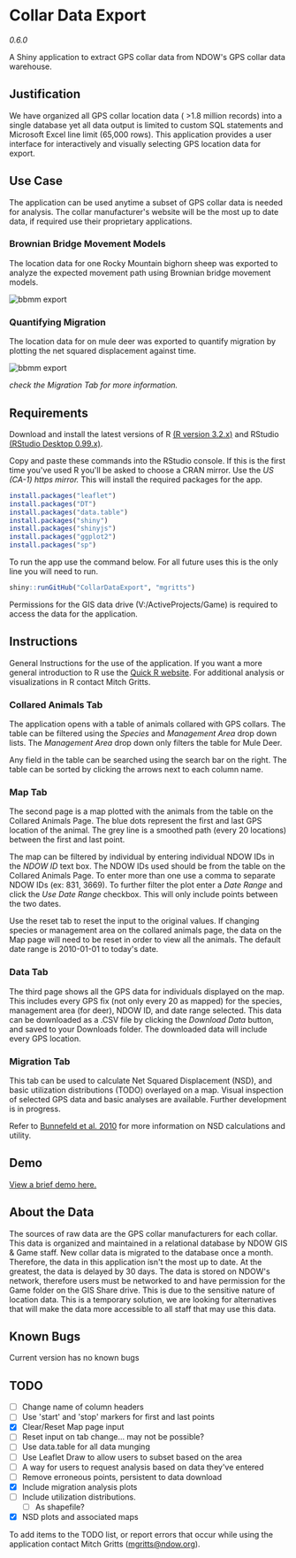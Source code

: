 # Collar Data Export
*0.6.0*

A Shiny application to extract GPS collar data from NDOW's GPS collar data warehouse.

## Justification

We have organized all GPS collar location data ( >1.8 million records) into a single database yet all data output is limited to custom SQL statements and Microsoft Excel line limit (65,000 rows). This application provides a user interface for interactively and visually selecting GPS location data for export.

## Use Case

The application can be used anytime a subset of GPS collar data is needed for analysis. The collar manufacturer's website will be the most up to date data, if required use their proprietary applications.

### Brownian Bridge Movement Models

The location data for one Rocky Mountain bighorn sheep was exported to analyze the expected movement path using Brownian bridge movement models.

![bbmm export](https://e3a0a746a3d3c5fa95928f1d69a3e9079c622a5f.googledrive.com/host/0B1OupsoLNZvkYTdtVFRIelBoN00/bbmm_example.jpg)

### Quantifying Migration

The location data for on mule deer was exported to quantify migration by plotting the net squared displacement against time.

![bbmm export](https://e3a0a746a3d3c5fa95928f1d69a3e9079c622a5f.googledrive.com/host/0B1OupsoLNZvkYTdtVFRIelBoN00/nsd_example.jpg)

*check the Migration Tab for more information.*

## Requirements

Download and install the latest versions of R [(R version 3.2.x)](https://cran.r-project.org/bin/windows/base/) and RStudio [(RStudio Desktop 0.99.x)](https://www.rstudio.com/products/rstudio/download/).

Copy and paste these commands into the RStudio console. If this is the first time you've used R you'll be asked to choose a CRAN mirror. Use the *US (CA-1) https mirror.* This will install the required packages for the app.

```r
install.packages("leaflet")
install.packages("DT")
install.packages("data.table")
install.packages("shiny")
install.packages("shinyjs")
install.packages("ggplot2")
install.packages("sp")
```

To run the app use the command below. For all future uses this is the only line you will need to run.
```r
shiny::runGitHub("CollarDataExport", "mgritts")
```

Permissions for the GIS data drive (V:/ActiveProjects/Game) is required to access the data for the application.

## Instructions

General Instructions for the use of the application. If you want a more general introduction to R use the [Quick R website](http://www.statmethods.net). For additional analysis or visualizations in R contact Mitch Gritts.

### Collared Animals Tab

The application opens with a table of animals collared with GPS collars. The table can be filtered using the *Species* and *Management Area* drop down lists. The *Management Area* drop down only filters the table for Mule Deer.

Any field in the table can be searched using the search bar on the right. The table can be sorted by clicking the arrows next to each column name.

### Map Tab

The second page is a map plotted with the animals from the table on the Collared Animals Page. The blue dots represent the first and last GPS location of the animal. The grey line is a smoothed path (every 20 locations) between the first and last point.

The map can be filtered by individual by entering individual NDOW IDs in the *NDOW ID* text box. The NDOW IDs used should be from the table on the Collared Animals Page. To enter more than one use a comma to separate NDOW IDs (ex: 831, 3669). To further filter the plot enter a *Date Range* and click the *Use Date Range* checkbox. This will only include points between the two dates.

Use the reset tab to reset the input to the original values. If changing species or management area on the collared animals page, the data on the Map page will need to be reset in order to view all the animals. The default date range is 2010-01-01 to today's  date.

### Data Tab

The third page shows all the GPS data for individuals displayed on the map. This includes every GPS fix (not only every 20 as mapped) for the species, management area (for deer), NDOW ID, and date range selected. This data can be downloaded as a .CSV file by clicking the *Download Data* button, and saved to your Downloads folder. The downloaded data will include every GPS location.

### Migration Tab

This tab can be used to calculate Net Squared Displacement (NSD), and basic utilization distributions (TODO) overlayed on a map. Visual inspection of selected GPS data and basic analyses are available. Further development is in progress.

Refer to [Bunnefeld et al. 2010](http://onlinelibrary.wiley.com/doi/10.1111/j.1365-2656.2010.01776.x/full) for more information on NSD calculations and utility.

## Demo

[View a brief demo here.](https://drive.google.com/file/d/0B1OupsoLNZvkcExIT2VzcUlySWc/view?usp=sharing)

## About the Data

The sources of raw data are the GPS collar manufacturers for each collar. This data is organized and maintained in a relational database by NDOW GIS & Game staff. New collar data is migrated to the database once a month. Therefore, the data in this application isn't the most up to date. At the greatest, the data is delayed by 30 days. The data is stored on NDOW's network, therefore users must be networked to and have permission for the Game folder on the GIS Share drive. This is due to the sensitive nature of location data. This is a temporary solution, we are looking for alternatives that will make the data more accessible to all staff that may use this data.

## Known Bugs

Current version has no known bugs

## TODO
- [ ] Change name of column headers
- [ ] Use 'start' and 'stop' markers for first and last points
- [x] Clear/Reset Map page input
- [ ] Reset input on tab change... may not be possible?
- [ ] Use data.table for all data munging
- [ ] Use Leaflet Draw to allow users to subset based on the area
- [ ] A way for users to request analysis based on data they've entered
- [ ] Remove erroneous points, persistent to data download
- [x] Include migration analysis plots
- [ ] Include utilization distributions.
  - [ ] As shapefile?
- [x] NSD plots and associated maps

To add items to the TODO list, or report errors that occur while using the application contact Mitch Gritts (mgritts@ndow.org).
